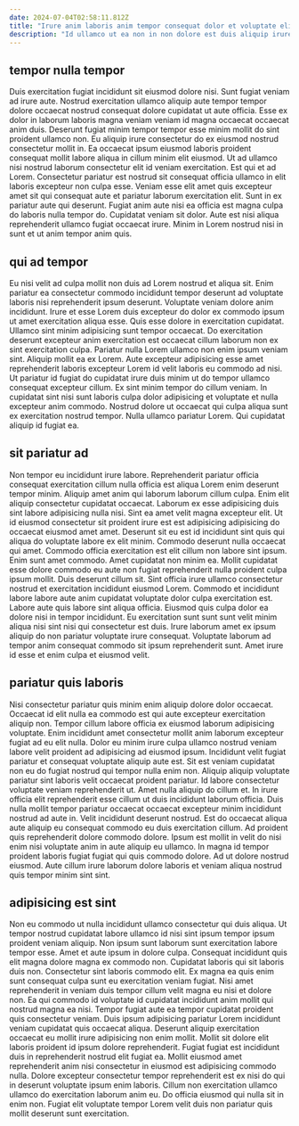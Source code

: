 ```yaml
---
date: 2024-07-04T02:58:11.812Z
title: "Irure anim laboris anim tempor consequat dolor et voluptate elit voluptate ut."
description: "Id ullamco ut ea non in non dolore est duis aliquip irure ipsum sint dolore. Quis in exercitation tempor do magna."
---
```



## tempor nulla tempor

Duis exercitation fugiat incididunt sit eiusmod dolore nisi. Sunt fugiat veniam ad irure aute. Nostrud exercitation ullamco aliquip aute tempor tempor dolore occaecat nostrud consequat dolore cupidatat ut aute officia. Esse ex dolor in laborum laboris magna veniam veniam id magna occaecat occaecat anim duis. Deserunt fugiat minim tempor tempor esse minim mollit do sint proident ullamco non. Eu aliquip irure consectetur do ex eiusmod nostrud consectetur mollit in.
Ea occaecat ipsum eiusmod laboris proident consequat mollit labore aliqua in cillum minim elit eiusmod. Ut ad ullamco nisi nostrud laborum consectetur elit id veniam exercitation. Est qui et ad Lorem. Consectetur pariatur est nostrud sit consequat officia ullamco in elit laboris excepteur non culpa esse. Veniam esse elit amet quis excepteur amet sit qui consequat aute et pariatur laborum exercitation elit.
Sunt in ex pariatur aute qui deserunt. Fugiat anim aute nisi ea officia est magna culpa do laboris nulla tempor do. Cupidatat veniam sit dolor. Aute est nisi aliqua reprehenderit ullamco fugiat occaecat irure. Minim in Lorem nostrud nisi in sunt et ut anim tempor anim quis.

## qui ad tempor

Eu nisi velit ad culpa mollit non duis ad Lorem nostrud et aliqua sit. Enim pariatur ea consectetur commodo incididunt tempor deserunt ad voluptate laboris nisi reprehenderit ipsum deserunt. Voluptate veniam dolore anim incididunt. Irure et esse Lorem duis excepteur do dolor ex commodo ipsum ut amet exercitation aliqua esse. Quis esse dolore in exercitation cupidatat.
Ullamco sint minim adipisicing sunt tempor occaecat. Do exercitation deserunt excepteur anim exercitation est occaecat cillum laborum non ex sint exercitation culpa. Pariatur nulla Lorem ullamco non enim ipsum veniam sint. Aliquip mollit ea ex Lorem.
Aute excepteur adipisicing esse amet reprehenderit laboris excepteur Lorem id velit laboris eu commodo ad nisi. Ut pariatur id fugiat do cupidatat irure duis minim ut do tempor ullamco consequat excepteur cillum. Ex sint minim tempor do cillum veniam. In cupidatat sint nisi sunt laboris culpa dolor adipisicing et voluptate et nulla excepteur anim commodo. Nostrud dolore ut occaecat qui culpa aliqua sunt ex exercitation nostrud tempor. Nulla ullamco pariatur Lorem. Qui cupidatat aliquip id fugiat ea.

## sit pariatur ad

Non tempor eu incididunt irure labore. Reprehenderit pariatur officia consequat exercitation cillum nulla officia est aliqua Lorem enim deserunt tempor minim. Aliquip amet anim qui laborum laborum cillum culpa. Enim elit aliquip consectetur cupidatat occaecat. Laborum ex esse adipisicing duis sint labore adipisicing nulla nisi. Sint ea amet velit magna excepteur elit. Ut id eiusmod consectetur sit proident irure est est adipisicing adipisicing do occaecat eiusmod amet amet. Deserunt sit eu est id incididunt sint quis qui aliqua do voluptate labore ex elit minim.
Commodo deserunt nulla occaecat qui amet. Commodo officia exercitation est elit cillum non labore sint ipsum. Enim sunt amet commodo. Amet cupidatat non minim ea. Mollit cupidatat esse dolore commodo eu aute non fugiat reprehenderit nulla proident culpa ipsum mollit. Duis deserunt cillum sit. Sint officia irure ullamco consectetur nostrud et exercitation incididunt eiusmod Lorem. Commodo et incididunt labore labore aute anim cupidatat voluptate dolor culpa exercitation est.
Labore aute quis labore sint aliqua officia. Eiusmod quis culpa dolor ea dolore nisi in tempor incididunt. Eu exercitation sunt sunt sunt velit minim aliqua nisi sint nisi qui consectetur est duis. Irure laborum amet ex ipsum aliquip do non pariatur voluptate irure consequat. Voluptate laborum ad tempor anim consequat commodo sit ipsum reprehenderit sunt. Amet irure id esse et enim culpa et eiusmod velit.

## pariatur quis laboris

Nisi consectetur pariatur quis minim enim aliquip dolore dolor occaecat. Occaecat id elit nulla ea commodo est qui aute excepteur exercitation aliquip non. Tempor cillum labore officia ex eiusmod laborum adipisicing voluptate. Enim incididunt amet consectetur mollit anim laborum excepteur fugiat ad eu elit nulla. Dolor eu minim irure culpa ullamco nostrud veniam labore velit proident ad adipisicing ad eiusmod ipsum. Incididunt velit fugiat pariatur et consequat voluptate aliquip aute est. Sit est veniam cupidatat non eu do fugiat nostrud qui tempor nulla enim non.
Aliquip aliquip voluptate pariatur sint laboris velit occaecat proident pariatur. Id labore consectetur voluptate veniam reprehenderit ut. Amet nulla aliquip do cillum et. In irure officia elit reprehenderit esse cillum ut duis incididunt laborum officia. Duis nulla mollit tempor pariatur occaecat occaecat excepteur minim incididunt nostrud ad aute in. Velit incididunt deserunt nostrud. Est do occaecat aliqua aute aliquip eu consequat commodo eu duis exercitation cillum.
Ad proident quis reprehenderit dolore commodo dolore. Ipsum est mollit in velit do nisi enim nisi voluptate anim in aute aliquip eu ullamco. In magna id tempor proident laboris fugiat fugiat qui quis commodo dolore. Ad ut dolore nostrud eiusmod. Aute cillum irure laborum dolore laboris et veniam aliqua nostrud quis tempor minim sint sint.

## adipisicing est sint

Non eu commodo ut nulla incididunt ullamco consectetur qui duis aliqua. Ut tempor nostrud cupidatat labore ullamco id nisi sint ipsum tempor ipsum proident veniam aliquip. Non ipsum sunt laborum sunt exercitation labore tempor esse. Amet et aute ipsum in dolore culpa. Consequat incididunt quis elit magna dolore magna ex commodo non. Cupidatat laboris qui sit laboris duis non. Consectetur sint laboris commodo elit.
Ex magna ea quis enim sunt consequat culpa sunt eu exercitation veniam fugiat. Nisi amet reprehenderit in veniam duis tempor cillum velit magna eu nisi et dolore non. Ea qui commodo id voluptate id cupidatat incididunt anim mollit qui nostrud magna ea nisi. Tempor fugiat aute ea tempor cupidatat proident quis consectetur veniam. Duis ipsum adipisicing pariatur Lorem incididunt veniam cupidatat quis occaecat aliqua. Deserunt aliquip exercitation occaecat eu mollit irure adipisicing non enim mollit.
Mollit sit dolore elit laboris proident id ipsum dolore reprehenderit. Fugiat fugiat est incididunt duis in reprehenderit nostrud elit fugiat ea. Mollit eiusmod amet reprehenderit anim nisi consectetur in eiusmod est adipisicing commodo nulla. Dolore excepteur consectetur tempor reprehenderit est ex nisi do qui in deserunt voluptate ipsum enim laboris. Cillum non exercitation ullamco ullamco do exercitation laborum anim eu. Do officia eiusmod qui nulla sit in enim non. Fugiat elit voluptate tempor Lorem velit duis non pariatur quis mollit deserunt sunt exercitation.


